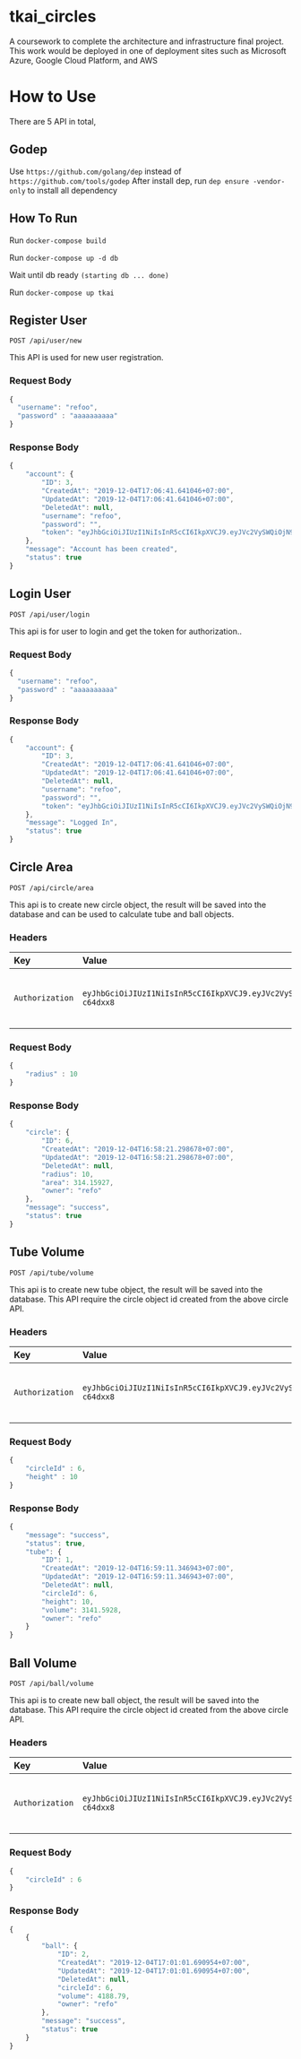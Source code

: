 # tkai_circles
A coursework to complete the architecture and infrastructure final project. This work would be deployed in one of deployment sites such as Microsoft Azure, Google Cloud Platform, and AWS

# How to Use
There are 5 API in total,

## Godep
Use `https://github.com/golang/dep` instead of `https://github.com/tools/godep`
After install dep, run `dep ensure -vendor-only` to install all dependency

## How To Run
Run ``docker-compose build``

Run `docker-compose up -d db`

Wait until db ready `(starting db ... done)`

Run `docker-compose up tkai`

## Register User
```http request
POST /api/user/new
```
This API is used for new user registration.
### Request Body

```javascript
{
  "username": "refoo",
  "password" : "aaaaaaaaaa"
}
```
### Response Body
```javascript
{
    "account": {
        "ID": 3,
        "CreatedAt": "2019-12-04T17:06:41.641046+07:00",
        "UpdatedAt": "2019-12-04T17:06:41.641046+07:00",
        "DeletedAt": null,
        "username": "refoo",
        "password": "",
        "token": "eyJhbGciOiJIUzI1NiIsInR5cCI6IkpXVCJ9.eyJVc2VySWQiOjN9.g_tVFfrVjTDWM_XcBtcwVX9-tDtJumHVqKNIJ9lIF4k"
    },
    "message": "Account has been created",
    "status": true
}
```

## Login User
```http request
POST /api/user/login
```
This api is for user to login and get the token for authorization..
### Request Body
```javascript
{
  "username": "refoo",
  "password" : "aaaaaaaaaa"
}
```
### Response Body
```javascript
{
    "account": {
        "ID": 3,
        "CreatedAt": "2019-12-04T17:06:41.641046+07:00",
        "UpdatedAt": "2019-12-04T17:06:41.641046+07:00",
        "DeletedAt": null,
        "username": "refoo",
        "password": "",
        "token": "eyJhbGciOiJIUzI1NiIsInR5cCI6IkpXVCJ9.eyJVc2VySWQiOjN9.g_tVFfrVjTDWM_XcBtcwVX9-tDtJumHVqKNIJ9lIF4k"
    },
    "message": "Logged In",
    "status": true
}
```

## Circle Area
```http request
POST /api/circle/area
```
This api is to create new circle object, the result will be saved into the database and can be used to calculate 
tube and ball objects.
### Headers
| Key | Value | Description |
| :--- | :--- | :--- |
| `Authorization` | `eyJhbGciOiJIUzI1NiIsInR5cCI6IkpXVCJ9.eyJVc2VySWQiOjJ9.DzOJ7GHkPwiDE3T78dFMriY96VwzytQSBV7-c64dxx8` | **Required**. Your Token from login or registration |
### Request Body
```javascript
{
    "radius" : 10
}
```
### Response Body
```javascript
{
    "circle": {
        "ID": 6,
        "CreatedAt": "2019-12-04T16:58:21.298678+07:00",
        "UpdatedAt": "2019-12-04T16:58:21.298678+07:00",
        "DeletedAt": null,
        "radius": 10,
        "area": 314.15927,
        "owner": "refo"
    },
    "message": "success",
    "status": true
}
```
## Tube Volume
```http request
POST /api/tube/volume
```
This api is to create new tube object, the result will be saved into the database. This API require the circle object 
id created from the above circle API.
### Headers
| Key | Value | Description |
| :--- | :--- | :--- |
| `Authorization` | `eyJhbGciOiJIUzI1NiIsInR5cCI6IkpXVCJ9.eyJVc2VySWQiOjJ9.DzOJ7GHkPwiDE3T78dFMriY96VwzytQSBV7-c64dxx8` | **Required**. Your Token from login or registration |
### Request Body
```javascript
{   
    "circleId" : 6,
    "height" : 10
}
```
### Response Body
```javascript
{
    "message": "success",
    "status": true,
    "tube": {
        "ID": 1,
        "CreatedAt": "2019-12-04T16:59:11.346943+07:00",
        "UpdatedAt": "2019-12-04T16:59:11.346943+07:00",
        "DeletedAt": null,
        "circleId": 6,
        "height": 10,
        "volume": 3141.5928,
        "owner": "refo"
    }
}
```
## Ball Volume
```http request
POST /api/ball/volume
```
This api is to create new ball object, the result will be saved into the database. This API require the circle object 
id created from the above circle API.
### Headers
| Key | Value | Description |
| :--- | :--- | :--- |
| `Authorization` | `eyJhbGciOiJIUzI1NiIsInR5cCI6IkpXVCJ9.eyJVc2VySWQiOjJ9.DzOJ7GHkPwiDE3T78dFMriY96VwzytQSBV7-c64dxx8` | **Required**. Your Token from login or registration |
### Request Body
```javascript
{
	"circleId" : 6
}
```
### Response Body
```javascript
{
    {
        "ball": {
            "ID": 2,
            "CreatedAt": "2019-12-04T17:01:01.690954+07:00",
            "UpdatedAt": "2019-12-04T17:01:01.690954+07:00",
            "DeletedAt": null,
            "circleId": 6,
            "volume": 4188.79,
            "owner": "refo"
        },
        "message": "success",
        "status": true
    }
}
```

